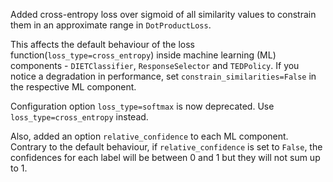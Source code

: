 Added cross-entropy loss over sigmoid of all similarity values to constrain them in an approximate range in `DotProductLoss`.

This affects the default behaviour of the loss function(`loss_type=cross_entropy`) inside machine learning (ML) components - `DIETClassifier`, `ResponseSelector` and `TEDPolicy`.
If you notice a degradation in performance, set `constrain_similarities=False` in the respective ML component.

Configuration option `loss_type=softmax` is now deprecated. Use `loss_type=cross_entropy` instead.

Also, added an option `relative_confidence` to each ML component. Contrary to the default behaviour, if `relative_confidence` is set to `False`, the confidences for each label will be between 0 and 1 but they will not sum up to 1.
